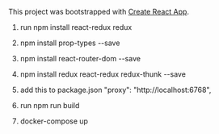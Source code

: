 This project was bootstrapped with [Create React App](https://github.com/facebook/create-react-app).
1. run npm install react-redux redux
2. npm install prop-types --save
3. npm install react-router-dom --save
4. npm install redux react-redux redux-thunk --save
5. add this to package.json "proxy": "http://localhost:6768",

6. run npm run build


7. docker-compose up